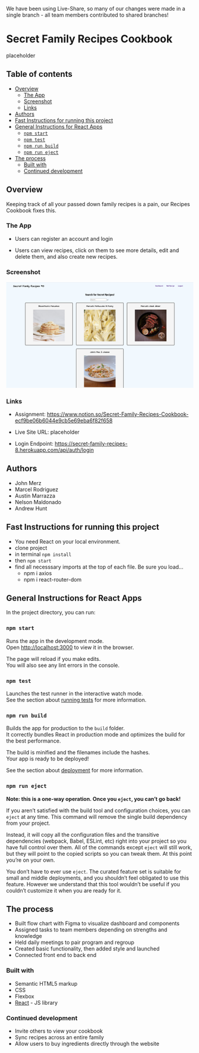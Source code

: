We have been using Live-Share, so many of our changes were made in a single branch - all team members contributed to shared branches!

# Secret Family Recipes Cookbook

placeholder


## Table of contents

- [Overview](#overview)
  - [The App](#the-app)
  - [Screenshot](#screenshot)
  - [Links](#links)
- [Authors](#authors)
- [Fast Instructions for running this project](#fast-instructions-for-running-this-project)
- [General Instructions for React Apps](#general-instructions-for-react-apps)
  - [`npm start`](#npm-start)
  - [`npm test`](#npm-test)
  - [`npm run build`](#npm-run-build)
  - [`npm run eject`](#npm-run-eject)
- [The process](#the-process)
  - [Built with](#built-with)
  - [Continued development](#continued-development)


## Overview

Keeping track of all your passed down family recipes is a pain, our Recipes Cookbook fixes this.

### The App

- Users can register an account and login

- Users can view recipes, click on them to see more details, edit and delete them, and also create new recipes.


### Screenshot

![](./src/assets/recipeScreenshot.png)

### Links

- Assignment: https://www.notion.so/Secret-Family-Recipes-Cookbook-ecf9be06b6044e9cb5e69eba6f82f658

- Live Site URL: placeholder

- Login Endpoint: https://secret-family-recipes-8.herokuapp.com/api/auth/login

## Authors

- John Merz
- Marcel Rodriguez
- Austin Marrazza
- Nelson Maldonado 
- Andrew Hunt

## Fast Instructions for running this project

- You need React on your local environment.
- clone project
- in terminal `npm install`
- then `npm start`
- find all necesssary imports at the top of each file. Be sure you load...
  - npm i axios
  - npm i react-router-dom


## General Instructions for React Apps

In the project directory, you can run:

### `npm start`

Runs the app in the development mode.\
Open [http://localhost:3000](http://localhost:3000) to view it in the browser.

The page will reload if you make edits.\
You will also see any lint errors in the console.

### `npm test`

Launches the test runner in the interactive watch mode.\
See the section about [running tests](https://facebook.github.io/create-react-app/docs/running-tests) for more information.

### `npm run build`

Builds the app for production to the `build` folder.\
It correctly bundles React in production mode and optimizes the build for the best performance.

The build is minified and the filenames include the hashes.\
Your app is ready to be deployed!

See the section about [deployment](https://facebook.github.io/create-react-app/docs/deployment) for more information.

### `npm run eject`

**Note: this is a one-way operation. Once you `eject`, you can’t go back!**

If you aren’t satisfied with the build tool and configuration choices, you can `eject` at any time. This command will remove the single build dependency from your project.

Instead, it will copy all the configuration files and the transitive dependencies (webpack, Babel, ESLint, etc) right into your project so you have full control over them. All of the commands except `eject` will still work, but they will point to the copied scripts so you can tweak them. At this point you’re on your own.

You don’t have to ever use `eject`. The curated feature set is suitable for small and middle deployments, and you shouldn’t feel obligated to use this feature. However we understand that this tool wouldn’t be useful if you couldn’t customize it when you are ready for it.

## The process

- Built flow chart with Figma to visualize dashboard and components
- Assigned tasks to team members depending on strengths and knowledge
- Held daily meetings to pair program and regroup
- Created basic functionality, then added style and launched
- Connected front end to back end

### Built with

- Semantic HTML5 markup
- CSS
- Flexbox
- [React](https://reactjs.org/) - JS library

### Continued development

- Invite others to view your cookbook
- Sync recipes across an entire family
- Allow users to buy ingredients directly through the website